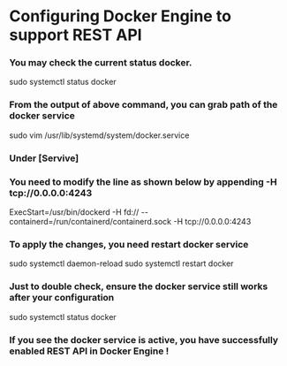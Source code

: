 # Configuring Docker Engine to support REST API

### You may check the current status docker.

sudo systemctl status docker

### From the output of above command, you can grab path of the docker service

sudo vim /usr/lib/systemd/system/docker.service

### Under [Servive]

### You need to modify the line as shown below by appending -H tcp://0.0.0.0:4243

ExecStart=/usr/bin/dockerd -H fd:// --containerd=/run/containerd/containerd.sock -H tcp://0.0.0.0:4243

### To apply the changes, you need restart docker service

sudo systemctl daemon-reload
sudo systemctl restart docker

### Just to double check, ensure the docker service still works after your configuration 

sudo systemctl status docker

### If you see the docker service is active, you have successfully enabled REST API in Docker Engine !
